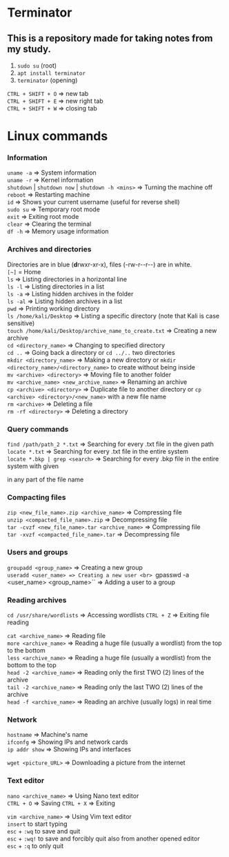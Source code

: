 # Terminator

## This is a repository made for taking notes from my study.<br>

1. ``sudo su`` (root)
2. ``apt install terminator`` 
3. ``terminator`` (opening)

``CTRL + SHIFT + O`` => new tab <br>
``CTRL + SHIFT + E`` => new right tab <br>
``CTRL + SHIFT + W`` => closing tab <br>

# Linux commands

### Information

``uname -a`` => System information <br>
``uname -r`` => Kernel information <br>
``shutdown`` | ``shutdown now`` | ``shutdown -h <mins>`` => Turning the machine off <br>
``reboot`` => Restarting machine <br>
``id`` => Shows your current username (useful for reverse shell) <br>
``sudo su`` => Temporary root mode <br>
``exit`` => Exiting root mode <br>
``clear`` => Clearing the terminal <br>
``df -h`` => Memory usage information <br>

### Archives and directories

Directories are in blue (**d**rwxr-xr-x), files (-rw-r--r--) are in white. <br>
``[~]`` = Home <br>
``ls`` => Listing directories in a horizontal line<br>
``ls -l`` => Listing directories in a list <br>
``ls -a`` => Listing hidden archives in the folder <br>
``ls -al`` => Listing hidden archives in a list <br>
``pwd`` => Printing working directory <br>
``ls /home/kali/Desktop`` => Listing a specific directory (note that Kali is case sensitive) <br>
``touch /home/kali/Desktop/archive_name_to_create.txt`` => Creating a new archive <br>
``cd <directory_name>`` => Changing to specified directory <br>
``cd ..`` => Going back a directory or ``cd ../..`` two directories <br>
``mkdir <directory_name>`` => Making a new directory or ``mkdir <directory_name>/<directory_name>`` to create without being inside <br>
``mv <archive> <directory>`` => Moving file to another folder <br>
``mv <archive_name> <new_archive_name>`` => Renaming an archive <br>
``cp <archive> <directory>`` => Duplicate file to another directory or ``cp <archive> <directory>/<new_name>`` with a new file name <br>
``rm <archive>`` => Deleting a file <br>
``rm -rf <directory>`` => Deleting a directory <br>

### Query commands

``find /path/path_2 *.txt`` => Searching for every .txt file in the given path <br>
``locate *.txt`` => Searching for every .txt file in the entire system <br>
``locate *.bkp | grep <search>`` => Searching for every .bkp file in the entire system with given <search> in any part of the file name <br>
 
 ### Compacting files
 
 ``zip <new_file_name>.zip <archive_name>`` => Compressing file <br>
 ``unzip <compacted_file_name>.zip`` => Decompressing file <br>
 ``tar -cvzf <new_file_name>.tar <archive_name>`` => Compressing file <br>
 ``tar -xvzf <compacted_file_name>.tar`` => Decompressing file <br>
 
 ### Users and groups
 
 ``groupadd <group_name>`` => Creating a new group <br>
 ``useradd <user_name> => Creating a new user <br>
 ``gpasswd -a <user_name> <group_name>`` => Adding a user to a group <br>
 
 ### Reading archives
 ``cd /usr/share/wordlists`` => Accessing wordlists
 ``CTRL + Z`` => Exiting file reading
 
 ``cat <archive_name>`` => Reading file <br>
 ``more <archive_name>`` => Reading a huge file (usually a wordlist) from the top to the bottom <br>
 ``less <archive_name>`` => Reading a huge file (usually a wordlist) from the bottom to the top <br>
 ``head -2 <archive_name>`` => Reading only the first TWO (2) lines of the archive <br>
 ``tail -2 <archive_name>`` => Reading only the last TWO (2) lines of the archive <br>
  ``head -f <archive_name>`` => Reading an archive (usually logs) in real time <br>
 
 ### Network
 
 ``hostname`` => Machine's name <br>
 ``ifconfg`` => Showing IPs and network cards <br>
 ``ip addr show`` => Showing IPs and interfaces <br>
 
 ``wget <picture_URL>`` => Downloading a picture from the internet
 
 ### Text editor
 
 ``nano <archive_name>`` => Using Nano text editor <br>
 ``CTRL + O`` => Saving
 ``CTRL + X`` => Exiting
 
 ``vim <archive_name>`` => Using Vim text editor <br>
 ``insert`` to start typing <br>
 ``esc`` + ``:wq`` to save and quit <br>
 ``esc`` + ``:wq!`` to save and forcibly quit also from another opened editor <br>
  ``esc`` + ``:q`` to only quit <br>
 









  
